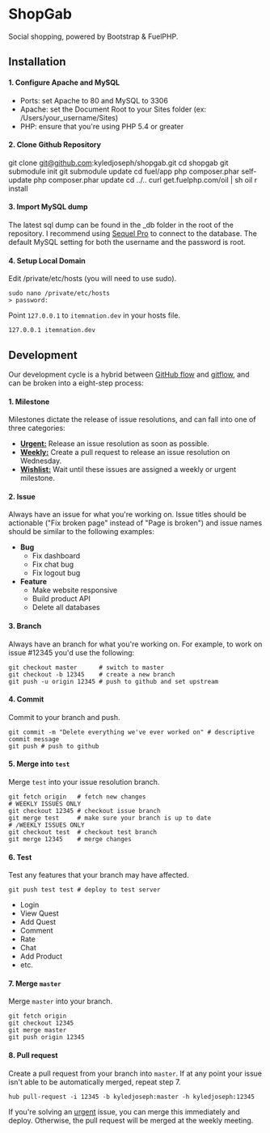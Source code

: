 # ShopGab

Social shopping, powered by Bootstrap & FuelPHP.

## Installation

#### 1. Configure Apache and MySQL

* Ports: set Apache to 80 and MySQL to 3306
* Apache: set the Document Root to your Sites folder (ex: /Users/your_username/Sites)
* PHP: ensure that you're using PHP 5.4 or greater

#### 2. Clone Github Repository

git clone git@github.com:kyledjoseph/shopgab.git
cd shopgab
git submodule init
git submodule update
cd fuel/app
php composer.phar self-update
php composer.phar update
cd ../..
curl get.fuelphp.com/oil | sh
oil r install

#### 3. Import MySQL dump

The latest sql dump can be found in the _db folder in the root of the repository. I recommend using [Sequel Pro](http://www.sequelpro.com) to connect to the database. The default MySQL setting for both the username and the password is root.

#### 4. Setup Local Domain

Edit /private/etc/hosts (you will need to use sudo).

    sudo nano /private/etc/hosts
    > password:

Point `127.0.0.1` to `itemnation.dev` in your hosts file.

    127.0.0.1 itemnation.dev

## Development

Our development cycle is a hybrid between [GitHub flow](http://scottchacon.com/2011/08/31/github-flow.html) and [gitflow](http://nvie.com/posts/a-successful-git-branching-model/), and can be broken into a eight-step process:

#### 1. Milestone

Milestones dictate the release of issue resolutions, and can fall into one of three categories:

* **[Urgent:](https://github.com/kyledjoseph/itemnation/issues?milestone=20)** Release an issue resolution as soon as possible.
* **[Weekly:](https://github.com/kyledjoseph/shopgab/issues/milestones)** Create a pull request to release an issue resolution on Wednesday.
* **[Wishlist:](https://github.com/kyledjoseph/shopgab/issues?milestone=9&state=open)** Wait until these issues are assigned a weekly or urgent milestone.

#### 2. Issue

Always have an issue for what you're working on. Issue titles should be actionable ("Fix broken page" instead of "Page is broken") and issue names should be similar to the following examples:

* **Bug**
  * Fix dashboard
  * Fix chat bug
  * Fix logout bug
* **Feature**
  * Make website responsive
  * Build product API
  * Delete all databases

#### 3. Branch

Always have an branch for what you're working on. For example, to work on issue #12345 you'd use the following:

```
git checkout master      # switch to master
git checkout -b 12345    # create a new branch
git push -u origin 12345 # push to github and set upstream
```

#### 4. Commit

Commit to your branch and push.

```
git commit -m "Delete everything we've ever worked on" # descriptive commit message
git push # push to github
```

#### 5. Merge into `test`

Merge `test` into your issue resolution branch.

```
git fetch origin   # fetch new changes
# WEEKLY ISSUES ONLY
git checkout 12345 # checkout issue branch
git merge test     # make sure your branch is up to date
# /WEEKLY ISSUES ONLY
git checkout test  # checkout test branch
git merge 12345    # merge changes
```

#### 6. Test

Test any features that your branch may have affected.

```
git push test test # deploy to test server
```

* Login
* View Quest
* Add Quest
* Comment
* Rate
* Chat
* Add Product
* etc.

#### 7. Merge `master`

Merge `master` into your branch.

```
git fetch origin
git checkout 12345
git merge master
git push origin 12345
```

#### 8. Pull request

Create a pull request from your branch into `master`. If at any point your issue isn't able to be automatically merged, repeat step 7.

```
hub pull-request -i 12345 -b kyledjoseph:master -h kyledjoseph:12345
```

If you're solving an [urgent](https://github.com/kyledjoseph/itemnation/issues?milestone=20) issue, you can merge this immediately and deploy. Otherwise, the pull request will be merged at the weekly meeting.